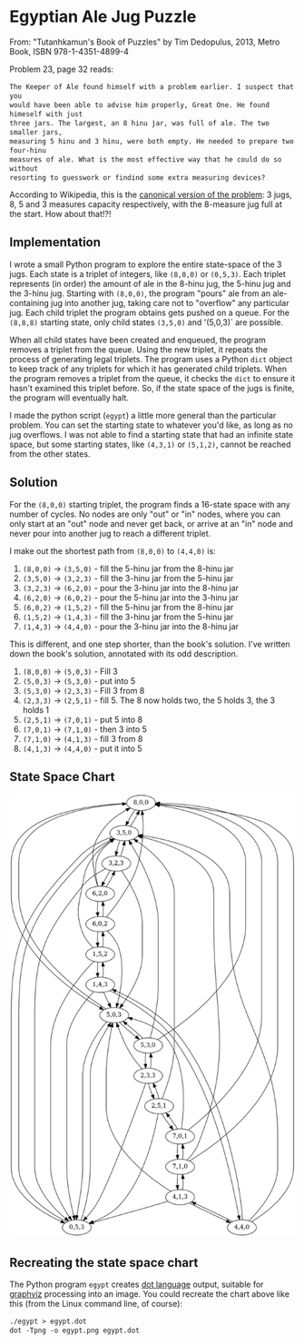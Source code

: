 # Egyptian Ale Jug Puzzle

From: "Tutanhkamun's Book of Puzzles" by Tim Dedopulus, 2013, Metro Book, ISBN 978-1-4351-4899-4

Problem 23, page 32 reads:

	The Keeper of Ale found himself with a problem earlier. I suspect that you
    would have been able to advise him properly, Great One. He found himeself with just
    three jars. The largest, an 8 hinu jar, was full of ale. The two smaller jars,
    measuring 5 hinu and 3 hinu, were both empty. He needed to prepare two four-hinu
    measures of ale. What is the most effective way that he could do so without
    resorting to guesswork or findind some extra measuring devices?

According to Wikipedia, this is the [canonical version of the problem](https://en.wikipedia.org/wiki/Liquid_water_pouring_puzzles):
3 jugs, 8, 5 and 3 measures capacity respectively, with the 8-measure jug full at the
start. How about that!?!


## Implementation

I wrote a small Python program to explore the entire state-space of the 3 jugs.
Each state is a triplet of integers, like `(8,0,0)` or `(0,5,3)`. Each triplet
represents (in order) the amount of ale in the 8-hinu jug, the 5-hinu jug and
the 3-hinu jug. Starting with `(8,0,0)`, the program "pours" ale from an ale-containing
jug into another jug, taking care not to "overflow" any particular jug. Each child
triplet the program obtains gets pushed on a queue. For the `(8,8,8)` starting state,
only child states `(3,5,0)` and '(5,0,3)` are possible.

When all child states have been created and enqueued, the program removes a
triplet from the queue. Using the new triplet, it repeats the process of
generating legal triplets. The program uses a Python `dict` object to keep
track of any triplets for which it has generated child triplets.  When the
program removes a triplet from the queue, it checks the `dict` to ensure it
hasn't examined this triplet before.  So, if the state space of the jugs is
finite, the program will eventually halt.

I made the python script (`egypt`) a little more general than the particular
problem. You can set the starting state to whatever you'd like, as long as no
jug overflows.  I was not able to find a starting state that had an infinite
state space, but some starting states, like `(4,3,1)` or `(5,1,2)`, cannot be
reached from the other states.

## Solution
For the `(8,0,0)` starting triplet, the program
finds a 16-state space with any number of cycles. No nodes are only "out" or "in" nodes, where
you can only start at an "out" node and never get back, or arrive at an "in" node and never
pour into another jug to reach a different triplet.

I make out the shortest path from `(8,0,0)` to `(4,4,0)` is:

1. `(8,0,0)` &rarr; `(3,5,0)` - fill the 5-hinu jar from the 8-hinu jar
2. `(3,5,0)` &rarr; `(3,2,3)` - fill the 3-hinu jar from the 5-hinu jar
3. `(3,2,3)` &rarr; `(6,2,0)` - pour the 3-hinu jar into the 8-hinu jar
4. `(6,2,0)` &rarr; `(6,0,2)` - pour the 5-hinu jar into the 3-hinu jar
5. `(6,0,2)` &rarr; `(1,5,2)` - fill the 5-hinu jar from the 8-hinu jar
6. `(1,5,2)` &rarr; `(1,4,3)` - fill the 3-hinu jar from the 5-hinu jar
7. `(1,4,3)` &rarr; `(4,4,0)` - pour the 3-hinu jar into the 8-hinu jar

This is different, and one step shorter, than the book's solution. I've
written down the book's solution, annotated with its odd description.

1. `(8,0,0)` &rarr; `(5,0,3)` - Fill 3
2. `(5,0,3)` &rarr; `(5,3,0)` - put into 5
3. `(5,3,0)` &rarr; `(2,3,3)` - Fill 3 from 8
4. `(2,3,3)` &rarr; `(2,5,1)` - fill 5. The 8 now holds two, the 5 holds 3, the 3 holds 1
5. `(2,5,1)` &rarr; `(7,0,1)` - put 5 into 8
6. `(7,0,1)` &rarr; `(7,1,0)` - then 3 into 5
7. `(7,1,0)` &rarr; `(4,1,3)` - fill 3 from 8
8. `(4,1,3)` &rarr; `(4,4,0)` - put it into 5

## State Space Chart

![8,5,3 ale jug state space](https://raw.githubusercontent.com/bediger4000/egyptian-waterjar-puzzle/master/egypt.png)

## Recreating the state space chart

The Python program `egypt` creates [dot language](http://www.graphviz.org/content/dot-language) output, suitable for
[graphviz](http://www.graphviz.org/Home.php) processing into an image.
You could recreate the chart above like this (from the Linux command line, of course):

    ./egypt > egypt.dot
    dot -Tpng -o egypt.png egypt.dot
